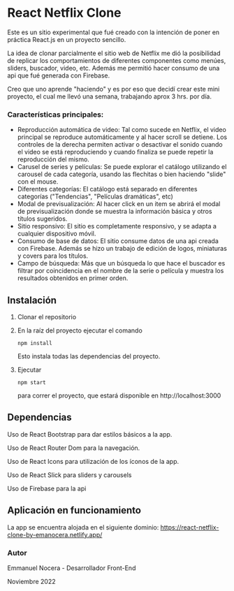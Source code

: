# React Netflix Clone

Este es un sitio experimental que fué creado con la intención de poner en práctica React.js en un proyecto sencillo.

La idea de clonar parcialmente el sitio web de Netflix me dió la posibilidad de replicar los comportamientos de diferentes componentes como menúes, sliders, buscador, video, etc. Además me permitió hacer consumo de una api que fué generada con Firebase.

Creo que uno aprende "haciendo" y es por eso que decidí crear este mini proyecto, el cual me llevó una semana, trabajando aprox 3 hrs. por día.

### Características principales:

- Reproducción automática de video: Tal como sucede en Netflix, el video principal se reproduce automáticamente y al hacer scroll se detiene. Los controles de la derecha permiten activar o desactivar el sonido cuando el video se está reproduciendo y cuando finaliza se puede repetir la reproducción del mismo.
- Carusel de series y películas: Se puede explorar el catálogo utilizando el carousel de cada categoría, usando las flechitas o bien haciendo "slide" con el mouse.
- Diferentes categorías: El catálogo está separado en diferentes categorías ("Tendencias", "Películas dramáticas", etc)
- Modal de previsualización: Al hacer click en un item se abrirá el modal de previsualización donde se muestra la información básica y otros títulos sugeridos.
- Sitio responsivo: El sitio es completamente responsivo, y se adapta a cualquier dispositivo móvil.
- Consumo de base de datos: El sitio consume datos de una api creada con Firebase. Además se hizo un trabajo de edición de logos, miniaturas y covers para los títulos.
- Campo de búsqueda: Más que un búsqueda lo que hace el buscador es filtrar por coincidencia en el nombre de la serie o película y muestra los resultados obtenidos en primer orden.

## Instalación

1. Clonar el repositorio

2. En la raíz del proyecto ejecutar el comando 

   ```
   npm install
   ```

   Esto instala todas las dependencias del proyecto.

3. Ejecutar  

   ```
   npm start
   ```

    para correr el proyecto, que estará disponible en http://localhost:3000



## Dependencias

Uso de React Bootstrap para dar estilos básicos a la app.

Uso de React Router Dom para la navegación.

Uso de React Icons para utilización de los íconos de la app.

Uso de React Slick para sliders y carousels

Uso de Firebase para la api



## Aplicación en funcionamiento

La app se encuentra alojada en el siguiente dominio: https://react-netflix-clone-by-emanocera.netlify.app/

### Autor

Emmanuel Nocera - Desarrollador Front-End

Noviembre 2022
